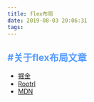 ```yaml
---
title: flex布局
date: 2019-08-03 20:06:31
tags: 
---
```

## <label style="color:rgb(84, 155, 255)">#关于flex布局文章</label>

+  [掘金](https://juejin.im/post/5c7395c9f265da2dcf628c11)
+  [Rootrl](https://rootrl.github.io/2017/10/13/Flex-Layout/)
+  [MDN](https://developer.mozilla.org/zh-CN/docs/Web/CSS/CSS_Flexible_Box_Layout/Basic_Concepts_of_Flexbox)
